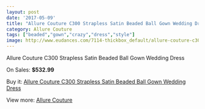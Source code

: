 ```yaml
---
layout: post
date: '2017-05-09'
title: "Allure Couture C300 Strapless Satin Beaded Ball Gown Wedding Dress"
category: Allure Couture
tags: ["beaded","gown","crazy","dress","style"]
image: http://www.eudances.com/7114-thickbox_default/allure-couture-c300-strapless-satin-beaded-ball-gown-wedding-dress.jpg
---
```

Allure Couture C300 Strapless Satin Beaded Ball Gown Wedding Dress

On Sales: **$532.99**
<a href="https://www.eudances.com/en/allure-couture/2580-allure-couture-c300-strapless-satin-beaded-ball-gown-wedding-dress.html"><amp-img layout="responsive" width="600" height="600" src="//www.eudances.com/7114-thickbox_default/allure-couture-c300-strapless-satin-beaded-ball-gown-wedding-dress.jpg" alt="Allure Couture C300 Strapless Satin Beaded Ball Gown Wedding Dress 0" /></a>
<a href="https://www.eudances.com/en/allure-couture/2580-allure-couture-c300-strapless-satin-beaded-ball-gown-wedding-dress.html"><amp-img layout="responsive" width="600" height="600" src="//www.eudances.com/7119-thickbox_default/allure-couture-c300-strapless-satin-beaded-ball-gown-wedding-dress.jpg" alt="Allure Couture C300 Strapless Satin Beaded Ball Gown Wedding Dress 1" /></a>
<a href="https://www.eudances.com/en/allure-couture/2580-allure-couture-c300-strapless-satin-beaded-ball-gown-wedding-dress.html"><amp-img layout="responsive" width="600" height="600" src="//www.eudances.com/7118-thickbox_default/allure-couture-c300-strapless-satin-beaded-ball-gown-wedding-dress.jpg" alt="Allure Couture C300 Strapless Satin Beaded Ball Gown Wedding Dress 2" /></a>
<a href="https://www.eudances.com/en/allure-couture/2580-allure-couture-c300-strapless-satin-beaded-ball-gown-wedding-dress.html"><amp-img layout="responsive" width="600" height="600" src="//www.eudances.com/7117-thickbox_default/allure-couture-c300-strapless-satin-beaded-ball-gown-wedding-dress.jpg" alt="Allure Couture C300 Strapless Satin Beaded Ball Gown Wedding Dress 3" /></a>
<a href="https://www.eudances.com/en/allure-couture/2580-allure-couture-c300-strapless-satin-beaded-ball-gown-wedding-dress.html"><amp-img layout="responsive" width="600" height="600" src="//www.eudances.com/7116-thickbox_default/allure-couture-c300-strapless-satin-beaded-ball-gown-wedding-dress.jpg" alt="Allure Couture C300 Strapless Satin Beaded Ball Gown Wedding Dress 4" /></a>
<a href="https://www.eudances.com/en/allure-couture/2580-allure-couture-c300-strapless-satin-beaded-ball-gown-wedding-dress.html"><amp-img layout="responsive" width="600" height="600" src="//www.eudances.com/7115-thickbox_default/allure-couture-c300-strapless-satin-beaded-ball-gown-wedding-dress.jpg" alt="Allure Couture C300 Strapless Satin Beaded Ball Gown Wedding Dress 5" /></a>

Buy it: [Allure Couture C300 Strapless Satin Beaded Ball Gown Wedding Dress](https://www.eudances.com/en/allure-couture/2580-allure-couture-c300-strapless-satin-beaded-ball-gown-wedding-dress.html "Allure Couture C300 Strapless Satin Beaded Ball Gown Wedding Dress")

View more: [Allure Couture](https://www.eudances.com/en/37-allure-couture "Allure Couture")